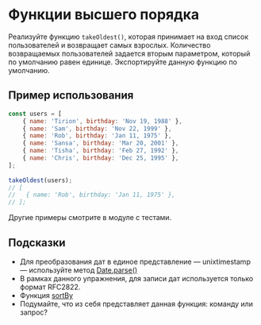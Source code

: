 #  Функции высшего порядка

Реализуйте функцию `takeOldest()`, которая принимает на вход список пользователей и возвращает самых взрослых. Количество возвращаемых пользователей задается вторым параметром, который по умолчанию равен единице. Экспортируйте данную функцию по умолчанию.

## Пример использования

```js
const users = [
    { name: 'Tirion', birthday: 'Nov 19, 1988' },
    { name: 'Sam', birthday: 'Nov 22, 1999' },
    { name: 'Rob', birthday: 'Jan 11, 1975' },
    { name: 'Sansa', birthday: 'Mar 20, 2001' },
    { name: 'Tisha', birthday: 'Feb 27, 1992' },
    { name: 'Chris', birthday: 'Dec 25, 1995' },
];
 
takeOldest(users);
// [
//   { name: 'Rob', birthday: 'Jan 11, 1975' },
// ];
```
Другие примеры смотрите в модуле с тестами.

## Подсказки

- Для преобразования дат в единое представление — unixtimestamp — используйте метод [Date.parse()](https://developer.mozilla.org/ru/docs/Web/JavaScript/Reference/Global_Objects/Date/parse)
- В рамках данного упражнения, для записи дат используется только формат RFC2822.
- Функция [sortBy](https://lodash.com/docs#sortBy)
- Подумайте, что из себя представляет данная функция: команду или запрос?